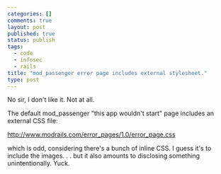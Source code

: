 ```yaml
--- 
categories: []
comments: true
layout: post
published: true
status: publish
tags: 
  - code
  - infosec
  - rails
title: "mod_passenger error page includes external stylesheet."
type: post
---
```

No sir, I don't like it. Not at all.

The default mod_passenger "this app wouldn't start" page includes an external CSS file:

http://www.modrails.com/error_pages/1.0/error_page.css

which is odd, considering there's a bunch of inline CSS. I guess it's to include the images. . . but it also amounts to disclosing something unintentionally. Yuck.
